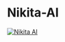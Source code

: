 # Nikita-AI 
[![Nikita AI](https://i.ibb.co/mFzmmV61/Screenshot-2025-01-29-at-10-14-04-AM.png)](https://youtu.be/mL5-UXJEp-U)
